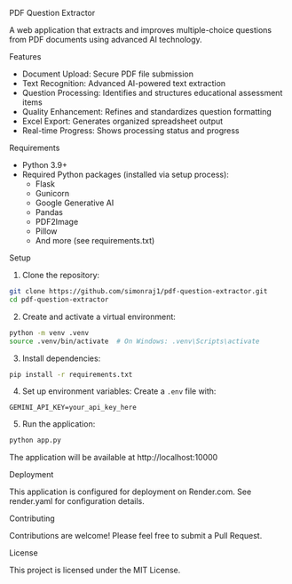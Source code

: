 PDF Question Extractor

A web application that extracts and improves multiple-choice questions from PDF documents using advanced AI technology.

Features

- Document Upload: Secure PDF file submission
- Text Recognition: Advanced AI-powered text extraction
- Question Processing: Identifies and structures educational assessment items
- Quality Enhancement: Refines and standardizes question formatting
- Excel Export: Generates organized spreadsheet output
- Real-time Progress: Shows processing status and progress

Requirements

- Python 3.9+
- Required Python packages (installed via setup process):
  - Flask
  - Gunicorn
  - Google Generative AI
  - Pandas
  - PDF2Image
  - Pillow
  - And more (see requirements.txt)

Setup

1. Clone the repository:
```bash
git clone https://github.com/simonraj1/pdf-question-extractor.git
cd pdf-question-extractor
```

2. Create and activate a virtual environment:
```bash
python -m venv .venv
source .venv/bin/activate  # On Windows: .venv\Scripts\activate
```

3. Install dependencies:
```bash
pip install -r requirements.txt
```

4. Set up environment variables:
Create a `.env` file with:
```
GEMINI_API_KEY=your_api_key_here
```

5. Run the application:
```bash
python app.py
```

The application will be available at http://localhost:10000

Deployment

This application is configured for deployment on Render.com. See render.yaml for configuration details.

Contributing

Contributions are welcome! Please feel free to submit a Pull Request.

License

This project is licensed under the MIT License. 